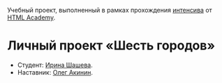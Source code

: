 Учебный проект, выполненный в рамках прохождения [интенсива](https://htmlacademy.ru/intensive/react) от [HTML Academy](https://htmlacademy.ru/).

# Личный проект «Шесть городов»

* Студент: [Ирина Шашева](https://up.htmlacademy.ru/react/1/user/130615).
* Наставник: [Олег Акинин](https://htmlacademy.ru/profile/id372677).
